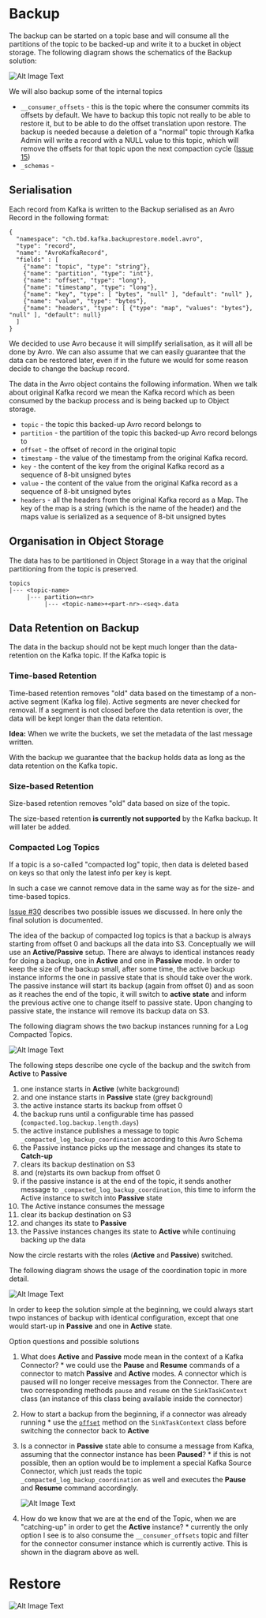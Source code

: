 # Backup

The backup can be started on a topic base and will consume all the partitions of the topic to be backed-up and write it to a bucket in object storage. The following diagram shows the schematics of the Backup solution:

![Alt Image Text](./images/backup.png "Backup")

We will also backup some of the internal topics

* `__consumer_offsets` - this is the topic where the consumer commits its offsets by default. We have to backup this topic not really to be able to restore it, but to be able to do the offset translation upon restore. The backup is needed because a deletion of a "normal" topic through Kafka Admin will write a record with a NULL value to this topic, which will remove the offsets for that topic upon the next compaction cycle ([Issue 15](https://github.com/TrivadisPF/kafka-backup/issues/15))
* `_schemas` - 

## Serialisation

Each record from Kafka is written to the Backup serialised as an Avro Record in the following format:

```
{
  "namespace": "ch.tbd.kafka.backuprestore.model.avro",
  "type": "record",
  "name": "AvroKafkaRecord",
  "fields" : [
    {"name": "topic", "type": "string"},
    {"name": "partition", "type": "int"},
    {"name": "offset", "type": "long"},
    {"name": "timestamp", "type": "long"},
    {"name": "key", "type": [ "bytes", "null" ], "default": "null" },
    {"name": "value", "type": "bytes"},
    {"name": "headers", "type": [ {"type": "map", "values": "bytes"}, "null" ], "default": null}
  ]
}
```

We decided to use Avro because it will simplify serialisation, as it will all be done by Avro. We can also assume that we can easily guarantee that the data can be restored later, even if in the future we would for some reason decide to change the backup record.

The data in the Avro object contains the following information. When we talk about original Kafka record we mean the Kafka record which as been consumed by the backup process and is being backed up to Object storage.

* `topic` - the topic this backed-up Avro record belongs to
* `partition` - the partition of the topic this backed-up Avro record belongs to
* `offset` - the offset of record in the original topic
* `timestamp` - the value of the timestamp from the original Kafka record.
* `key` - the content of the key from the original Kafka record as a sequence of 8-bit unsigned bytes
* `value` - the content of the value from the original Kafka record as a sequence of 8-bit unsigned bytes
* `headers` - all the headers from the original Kafka record as a Map. The key of the map is a string (which is the name of the header) and the maps value is serialized as a sequence of 8-bit unsigned bytes

## Organisation in Object Storage

The data has to be partitioned in Object Storage in a way that the original partitioning from the topic is preserved.

```
topics
|--- <topic-name>
     |--- partition=<nr>
          |--- <topic-name>+<part-nr>-<seq>.data
```


## Data Retention on Backup

The data in the backup should not be kept much longer than the data-retention on the Kafka topic. If the Kafka topic is 

### Time-based Retention

Time-based retention removes "old" data based on the timestamp of a non-active segment (Kafka log file). Active segments are never checked for removal. If a segment is not closed before the data retention is over, the data will be kept longer than the data retention. 

**Idea:** When we write the buckets, we set the metadata of the last message written. 

With the backup we guarantee that the backup holds data as long as the data retention on the Kafka topic. 
### Size-based Retention

Size-based retention removes "old" data based on size of the topic.

The size-based retention **is currently not supported** by the Kafka backup. It will later be added.

### Compacted Log Topics

If a topic is a so-called "compacted log" topic, then data is deleted based on keys so that only the latest info per key is kept.

In such a case we cannot remove data in the same way as for the size- and time-based topics.

[Issue #30](https://github.com/TrivadisPF/kafka-backup/issues/30) describes two possible issues we discussed. In here only the final solution is documented. 

The idea of the backup of compacted log topics is that a backup is always starting from offset 0 and backups all the data into S3. Conceptually we will use an **Active/Passive** setup. There are always to identical instances ready for doing a backup, one in **Active** and one in **Passive** mode. In order to keep the size of the backup small, after some time, the active backup instance informs the one in passive state that is should take over the work. The passive instance will start its backup (again from offset 0) and as soon as it reaches the end of the topic, it will switch to **active state** and inform the previous active one to change itself to passive state. Upon changing to passive state, the instance will remove its backup data on S3.  

The following diagram shows the two backup instances running for a Log Compacted Topics. 

![Alt Image Text](./images/backup-log-compacted.png "Handling Log Compacted topics")

The following steps describe one cycle of the backup and the switch from **Active** to **Passive**

 1. one instance starts in **Active** (white background) 
 2. and one instance starts in **Passive** state (grey background)
 3. the active instance starts its backup from offset 0 
 4. the backup runs until a configurable time has passed (`compacted.log.backup.length.days`)
 5. the active instance publishes a message to topic `_compacted_log_backup_coordination` according to this Avro Schema
 6. the Passive instance picks up the message and changes its state to **Catch-up**
 7. clears its backup destination on S3 
 8. and (re)starts its own backup from offset 0
 9. if the passive instance is at the end of the topic, it sends another message to `_compacted_log_backup_coordination`, this time to inform the Active instance to switch into **Passive** state
 10. The Active instance consumes the message 
 11. clear its backup destination on S3
 12. and changes its state to **Passive**
 13. the Passive instances changes its state to **Active** while continuing backing up the data

Now the circle restarts with the roles (**Active** and **Passive**) switched.

The following diagram shows the usage of the coordination topic in more detail. 

![Alt Image Text](./images/backup-log-compacted-coord.png "Handling Log Compacted topics")


In order to keep the solution simple at the beginning, we could always start twpo instances of backup with identical configuration, except that one would start-up in **Passive** and one in **Active** state. 

Option questions and possible solutions

  1. What does **Active** and **Passive** mode mean in the context of a Kafka Connector?
    * we could use the **Pause** and **Resume** commands of a connector to match **Passive** and **Active** modes. A connector which is paused will no longer receive messages from the Connector. There are two corresponding methods `pause` and `resume` on the `SinkTaskContext` class (an instance of this class being available inside the connector)	
  2. How to start a backup from the beginning, if a connector was already running
    * use the [`offset`](http://raovat2.champhay.com/apache/kafka/2.2.1/javadoc/org/apache/kafka/connect/sink/SinkTaskContext.html#offset-java.util.Map) method on the `SinkTaskContext` class before switching the connector back to **Active**

  3. Is a connector in **Passive** state able to consume a message from Kafka, assuming that the connector instance has been **Paused**?
    * if this is not possible, then an option would be to implement a special Kafka Source Connector, which just reads the topic  `_compacted_log_backup_coordination` as well and executes the **Pause** and **Resume** command accordingly.

 		![Alt Image Text](./images/backup-log-compacted-state-coord.png "Handling Log Compacted topics")

  4. How do we know that we are at the end of the Topic, when we are "catching-up" in order to get the **Active** instance?
    * currently the only option I see is to also consume the `__consumer_offsets` topic and filter for the connector consumer instance which is currently active. This is shown in the diagram above as well. 



# Restore

![Alt Image Text](./images/restore.png "Restore")

